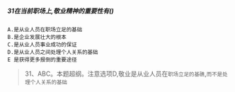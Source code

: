 ##### 31在当前职场上,敬业精神的重要性有()
    A.是从业人员在职场立足的基础
    B.是企业发展壮大的根本
    C.是从业人员事业成功的保证
    D.是从业人员之间处理个人关系的基础
    E 是获得更多报倒的重要途径
    
>   31、ABC。本题超纲。注意选项D,敬业是从业人员在`职场立足的基礁`,`而不是处理个人关系的基础`

















